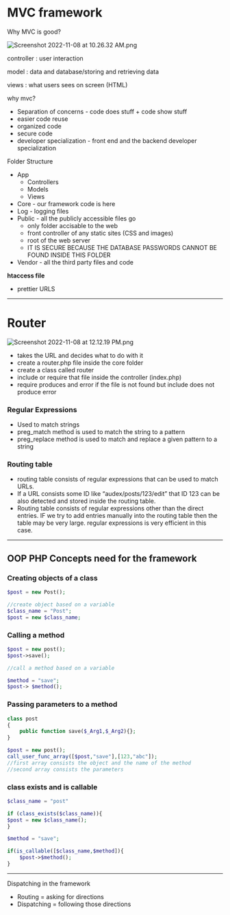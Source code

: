 # MVC framework

Why MVC is good?

![Screenshot 2022-11-08 at 10.26.32 AM.png](MVC%20framework%20fe61796c0d32491e9fdd015d863fc169/Screenshot_2022-11-08_at_10.26.32_AM.png)

controller : user interaction 

model : data and database/storing and retrieving data

views : what users sees on screen (HTML)

why mvc?

- Separation of concerns - code does stuff + code show stuff
- easier code reuse
- organized code
- secure code
- developer specialization - front end and the backend developer specialization

Folder Structure

- App
    - Controllers
    - Models
    - Views
- Core - our framework code is here
- Log - logging files
- Public - all the publicly accessible files go
    - only folder accisable to the web
    - front controller of any static sites (CSS and images)
    - root of the web server
    - IT IS SECURE BECAUSE THE DATABASE PASSWORDS CANNOT BE FOUND INSIDE THIS FOLDER
- Vendor - all the third party files and code

  

**htaccess file**

- prettier URLS

---

# Router

![Screenshot 2022-11-08 at 12.12.19 PM.png](MVC%20framework%20fe61796c0d32491e9fdd015d863fc169/Screenshot_2022-11-08_at_12.12.19_PM.png)

- takes the URL and decides what to do with it
- create a router.php file inside the core folder
- create a class called router
- include or require that file inside the controller (index.php)
- require produces and error if the file is not found but include does not produce error

### Regular Expressions

- Used to match strings
- preg_match method is used to match the string to a pattern
- preg_replace method is used to match and replace a given pattern to a string

### Routing table

- routing table consists of regular expressions that can be used to match URLs.
- If a URL consists some ID like “audex/posts/123/edit” that ID 123 can be also detected and stored inside the routing table.
- Routing table consists of regular expressions other than the direct entries. IF we try to add entries manually into the routing table then the table may be very large. regular expressions is very efficient in this case.

---

## OOP PHP Concepts need for the framework

### Creating objects of a class

```php
$post = new Post();

//create object based on a variable
$class_name = "Post";
$post = new $class_name;
```

### Calling a method

```php
$post = new post();
$post->save();

//call a method based on a variable

$method = "save";
$post-> $method();
```

### Passing parameters to a method

```php
class post
{
	public function save($_Arg1,$_Arg2){};
}

$post = new post();
call_user_func_array([$post,"save"],[123,"abc"]); 
//first array consists the object and the name of the method
//second array consists the parameters
```

### class exists and is callable

```php
$class_name = "post"

if (class_exists($class_name)){
$post = new $class_name();
}

$method = "save";

if(is_callable([$class_name,$method]){
	$post->$method();
}
```

---

Dispatching in the framework

- Routing = asking for directions
- Dispatching = following those directions